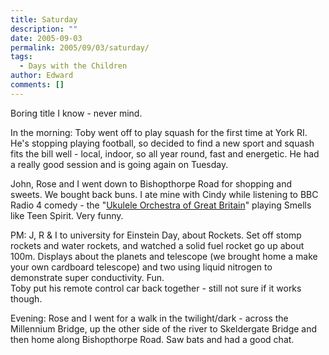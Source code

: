 ```yaml
---
title: Saturday
description: ""
date: 2005-09-03
permalink: 2005/09/03/saturday/
tags:
  - Days with the Children
author: Edward
comments: []
---
```


Boring title I know - never mind.

In the morning: Toby went off to play squash for the first time at York
RI. He\'s stopping playing football, so decided to find a new sport and
squash fits the bill well - local, indoor, so all year round, fast and
energetic. He had a really good session and is going again on Tuesday.

John, Rose and I went down to Bishopthorpe Road for shopping and sweets.
We bought back buns. I ate mine with Cindy while listening to BBC Radio
4 comedy - the \"[Ukulele Orchestra of Great Britain][1]\" playing
Smells like Teen Spirit. Very funny.

PM: J, R & I to university for Einstein Day, about Rockets. Set off
stomp rockets and water rockets, and watched a solid fuel rocket go up
about 100m. Displays about the planets and telescope (we brought home a
make your own cardboard telescope) and two using liquid nitrogen to
demonstrate super conductivity. Fun.  
 Toby put his remote control car back together - still not sure if it
works though.

Evening: Rose and I went for a walk in the twilight/dark - across the
Millennium Bridge, up the other side of the river to Skeldergate Bridge
and then home along Bishopthorpe Road. Saw bats and had a good chat.



[1]: https://www.ukuleleorchestra.com/
